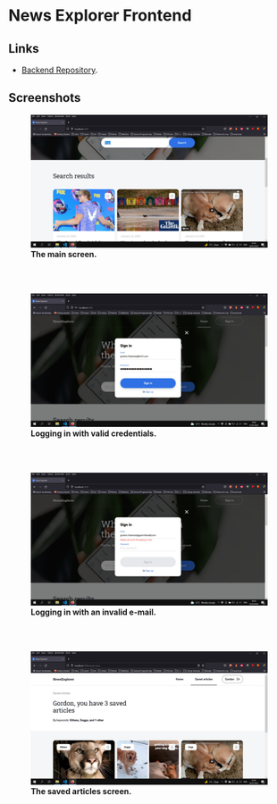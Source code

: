# News Explorer Frontend

## Links
* [Backend Repository](https://github.com/synthetic-borealis/news-explorer-api).

## Screenshots
<figure>
<img src="./screenshots/dev-s3-main.jpg" alt="main screen">
  <figcaption><b>The main screen.</b></figcaption>
</figure>
<br><br>
<figure>
<img src="./screenshots/dev-s2-login-valid.jpg" alt="login with valid credentials">
  <figcaption><b>Logging in with valid credentials.</b></figcaption>
</figure>
<br><br>
<figure>
<img src="./screenshots/dev-s2-login-bad-email.jpg" alt="login with an invalid e-mail">
  <figcaption><b>Logging in with an invalid e-mail.</b></figcaption>
</figure>
<br><br>
<figure>
<img src="./screenshots/dev-s3-saved.jpg" alt="saved articles">
  <figcaption><b>The saved articles screen.</b></figcaption>
</figure>
